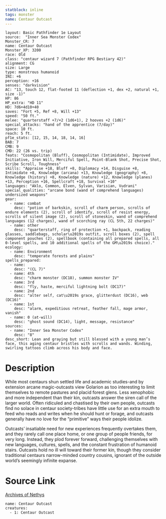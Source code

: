 ```yaml
---
statblock: inline
tags: monster
name: Centaur Outcast
---
```

```statblock
layout: Basic Pathfinder 1e Layout
source:  "Inner Sea Monster Codex"
Monster_CR: 7
name: Centaur Outcast
Monster_XP: 3200
race: Old
class: "centaur wizard 7 (Pathfinder RPG Bestiary 42)"
alignment: CG
size: Large
type: monstrous humanoid
INI: +6
perception: +16
senses: "darkvision"
AC: "13, touch 12, flat-footed 11 (deflection +1, dex +2, natural +1, size -1)"
HP: 86
HP_extra: "HD 11"
HD: 7d6+4d10+40
saves: "Fort +5, Ref +8, Will +13"
speed: "50 ft."
melee: "quarterstaff +7/+2 (1d6+1), 2 hooves +2 (1d6)"
special_attacks: "hand of the apprentice (7/day)"
space: 10 ft.
reach: 5 ft.
pf1e_stats: [12, 15, 14, 18, 14, 16]
BAB: 7
CMB: 9
CMD: 22 (26 vs. trip)
feats: "Cosmopolitan (Bluff), Cosmopolitan (Intimidate), Improved Initiative, Iron Will, Merciful Spell, Point-Blank Shot, Precise Shot, Scribe Scroll, Toughness"
skills: "Appraise +18, Bluff +8, Diplomacy +14, Disguise +8, Intimidate +8, Knowledge (arcana) +13, Knowledge (geography) +8, Knowledge (history) +8, Knowledge (nature) +12, Knowledge (planes) +13, Perception +16, Spellcraft +18, Survival +10"
languages: "Aklo, Common, Elven, Sylvan, Varisian, Vudrani"
special_qualities: "arcane bond (wand of comprehend languages) undersized weapons"
gear:
  - name: combat
    desc: "potion of barkskin, scroll of charm person, scrolls of endure elements (2), scroll of identify, scroll of resist energy, scrolls of silent image (2), scroll of stoneskin, wand of comprehend languages (12 charges), wand of scorching ray (CL 5th, 22 charges)"
  - name: other
    desc: "quarterstaff, ring of protection +1, backpack, reading glasses, saddlebags, scholar\u2019s outfit, scroll boxes (2), spell component pouches (2), spellbook (containing all prepared spells, all 0-level spells, and 10 additional spells of the GM\u2019s choice)."
ecology:
  - name: Environment
    desc: "temperate forests and plains"
spells_prepared:
  - name:
    desc: "(CL 7)"
  - name: 4th
    desc: "charm monster (DC18), summon monster IV"
  - name: 3rd
    desc: "fly, haste, merciful lightning bolt (DC17)"
  - name: 2nd
    desc: "alter self, cat\u2019s grace, glitterdust (DC16), web (DC16)"
  - name: 1st
    desc: "alarm, expeditious retreat, feather fall, mage armor, vanish"
  - name: 0 (at-will)
    desc: "ghost sound (DC14), light, message, resistance"
sources:
  - name: "Inner Sea Monster Codex"
    desc: "8"
desc_short: Lean and graying but still blessed with a young man’s face, this aging centaur bristles with scrolls and wands. Winding, swirling tattoos climb across his body and face.
```
# Description
While most centaurs shun settled life and academic studies-and by extension arcane magic-outcasts view Golarion as too interesting to limit themselves to remote pastures and placid forest glens. Less xenophobic and more independent than their kin, outcasts answer the siren call of the larger world. Often ridiculed and chastised by their own people, outcasts find no solace in centaur society-tribes have little use for an extra mouth to feed who reads and writes when he should hunt or forage, and outcasts generally have no love for the “primitive” ways their people idolize.

Outcasts’ insatiable need for new experiences frequently overtakes them, and they rarely call one place home, or one group of people friends, for very long. Instead, they plod forever forward, challenging themselves with new languages, cultures, spells, and the constant frustration of humanoid stairs. Outcasts hold no ill will toward their former kin, though they consider traditional centaurs narrow-minded country cousins, ignorant of the outside world’s seemingly infinite expanse.
# Source Link
[Archives of Nethys](https://aonprd.com/MonsterDisplay.aspx?ItemName=Centaur%20Outcast)
```encounter-table
name: Centaur Outcast
creatures:
  - 1: Centaur Outcast
```
